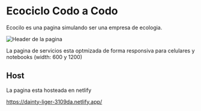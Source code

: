 
# Ecociclo Codo a Codo

Ecocilo es una pagina simulando ser una empresa de ecologia. 

![Header de la pagina](https://github.com/JNO-22/EcoCiclo---Codo-a-Codo/blob/main/assets/screenshot.png)

La pagina de servicios esta optmizada de forma responsiva para celulares y notebooks (width: 600 y 1200)

## Host
La pagina esta hosteada en netlify

https://dainty-liger-3109da.netlify.app/



